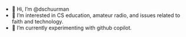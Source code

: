 - 👋 Hi, I’m @dschuurman
- 👀 I’m interested in CS education, amateur radio, and issues related to faith and technology.
- 🌱 I’m currently experimenting with github copilot.

<!---
dschuurman/dschuurman is a ✨ special ✨ repository because its `README.md` (this file) appears on your GitHub profile.
You can click the Preview link to take a look at your changes.
--->
